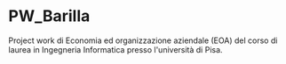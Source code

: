 # PW_Barilla
Project work di Economia ed organizzazione aziendale (EOA) del corso di laurea in Ingegneria Informatica presso l'università di Pisa.
